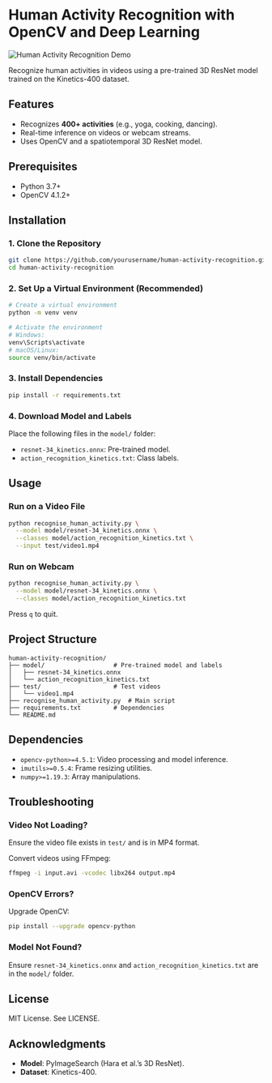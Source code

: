 
# Human Activity Recognition with OpenCV and Deep Learning

![Human Activity Recognition Demo](demo.gif)

Recognize human activities in videos using a pre-trained 3D ResNet model trained on the Kinetics-400 dataset.

## Features
- Recognizes **400+ activities** (e.g., yoga, cooking, dancing).
- Real-time inference on videos or webcam streams.
- Uses OpenCV and a spatiotemporal 3D ResNet model.

## Prerequisites
- Python 3.7+
- OpenCV 4.1.2+

## Installation

### 1. Clone the Repository
```bash
git clone https://github.com/yourusername/human-activity-recognition.git
cd human-activity-recognition
```

### 2. Set Up a Virtual Environment (Recommended)
```bash
# Create a virtual environment
python -m venv venv

# Activate the environment
# Windows:
venv\Scripts\activate
# macOS/Linux:
source venv/bin/activate
```

### 3. Install Dependencies
```bash
pip install -r requirements.txt
```

### 4. Download Model and Labels
Place the following files in the `model/` folder:
- `resnet-34_kinetics.onnx`: Pre-trained model.
- `action_recognition_kinetics.txt`: Class labels.

## Usage

### Run on a Video File
```bash
python recognise_human_activity.py \
  --model model/resnet-34_kinetics.onnx \
  --classes model/action_recognition_kinetics.txt \
  --input test/video1.mp4
```

### Run on Webcam
```bash
python recognise_human_activity.py \
  --model model/resnet-34_kinetics.onnx \
  --classes model/action_recognition_kinetics.txt
```
Press `q` to quit.

## Project Structure
```
human-activity-recognition/
├── model/                   # Pre-trained model and labels
│   ├── resnet-34_kinetics.onnx
│   └── action_recognition_kinetics.txt
├── test/                    # Test videos
│   └── video1.mp4
├── recognise_human_activity.py  # Main script
├── requirements.txt         # Dependencies
└── README.md
```

## Dependencies
- `opencv-python>=4.5.1`: Video processing and model inference.
- `imutils>=0.5.4`: Frame resizing utilities.
- `numpy>=1.19.3`: Array manipulations.

## Troubleshooting

### Video Not Loading?
Ensure the video file exists in `test/` and is in MP4 format.

Convert videos using FFmpeg:
```bash
ffmpeg -i input.avi -vcodec libx264 output.mp4
```

### OpenCV Errors?
Upgrade OpenCV:
```bash
pip install --upgrade opencv-python
```

### Model Not Found?
Ensure `resnet-34_kinetics.onnx` and `action_recognition_kinetics.txt` are in the `model/` folder.

## License
MIT License. See LICENSE.

## Acknowledgments
- **Model**: PyImageSearch (Hara et al.’s 3D ResNet).
- **Dataset**: Kinetics-400.
